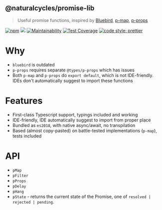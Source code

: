 ## @naturalcycles/promise-lib

> Useful promise functions, inspired by [Bluebird](https://github.com/petkaantonov/bluebird),
> [p-map](https://github.com/sindresorhus/p-map), [p-props](https://github.com/sindresorhus/p-props)

[![npm](https://img.shields.io/npm/v/@naturalcycles/promise-lib/latest.svg)](https://www.npmjs.com/package/@naturalcycles/promise-lib)
[![](https://circleci.com/gh/NaturalCycles/promise-lib.svg?style=shield&circle-token=cbb20b471eb9c1d5ed975e28c2a79a45671d78ea)](https://circleci.com/gh/NaturalCycles/promise-lib)
[![Maintainability](https://api.codeclimate.com/v1/badges/2564d58cefeeb31ce6dc/maintainability)](https://codeclimate.com/github/NaturalCycles/promise-lib/maintainability)
[![Test Coverage](https://api.codeclimate.com/v1/badges/2564d58cefeeb31ce6dc/test_coverage)](https://codeclimate.com/github/NaturalCycles/promise-lib/test_coverage)
[![code style: prettier](https://img.shields.io/badge/code_style-prettier-ff69b4.svg?style=flat-square)](https://github.com/prettier/prettier)

# Why

- `bluebird` is outdated
- `p-props` requires separate `@types/p-props` which has issues
- Both `p-map` and `p-props` do `export default`, which is not IDE-friendly. IDEs don't
  automatically suggest to import these functions

# Features

- First-class Typescript support, typings included and working
- IDE-friendly, IDE automatically suggest to import from proper place
- Bundled as `es2018`, with native async/await, no transpilation
- Based (almost copy-pasted) on battle-tested implementations (`p-map`), tests included

# API

- `pMap`
- `pFilter`
- `pProps`
- `pDelay`
- `pHang`
- `pState` - returns the current state of the Promise, one of `resolved | rejected | pending`.
